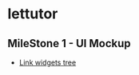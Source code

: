# lettutor

## MileStone 1 - UI Mockup

- [Link widgets tree](https://drive.google.com/drive/folders/1F33ymXHIZxf-fmCsgN158C0iDkI63Nnm?usp=sharing)
